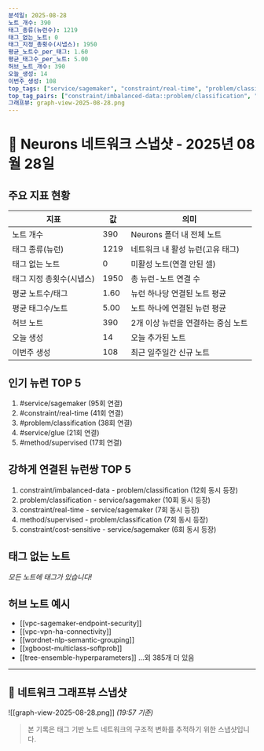 ```yaml
---
분석일: 2025-08-28
노트_개수: 390
태그_종류(뉴런수): 1219
태그_없는_노트: 0
태그_지정_총횟수(시냅스): 1950
평균_노트수_per_태그: 1.60
평균_태그수_per_노트: 5.00
허브_노트_개수: 390
오늘_생성: 14
이번주_생성: 108
top_tags: ["service/sagemaker", "constraint/real-time", "problem/classification", "service/glue", "method/supervised"]
top_tag_pairs: ["constraint/imbalanced-data::problem/classification", "problem/classification::service/sagemaker", "constraint/real-time::service/sagemaker", "method/supervised::problem/classification", "constraint/cost-sensitive::service/sagemaker"]
그래프뷰: graph-view-2025-08-28.png
---
```

# 🧠 Neurons 네트워크 스냅샷 - 2025년 08월 28일


## 주요 지표 현황
| 지표 | 값 | 의미 |
|------|-----|------|
| 노트 개수 | 390 | Neurons 폴더 내 전체 노트 |
| 태그 종류(뉴런) | 1219 | 네트워크 내 활성 뉴런(고유 태그) |
| 태그 없는 노트 | 0 | 미활성 노트(연결 안된 셀) |
| 태그 지정 총횟수(시냅스) | 1950 | 총 뉴런-노트 연결 수 |
| 평균 노트수/태그 | 1.60 | 뉴런 하나당 연결된 노트 평균 |
| 평균 태그수/노트 | 5.00 | 노트 하나에 연결된 뉴런 평균 |
| 허브 노트 | 390 | 2개 이상 뉴런을 연결하는 중심 노트 |
| 오늘 생성 | 14 | 오늘 추가된 노트 |
| 이번주 생성 | 108 | 최근 일주일간 신규 노트 |

## 인기 뉴런 TOP 5
1. #service/sagemaker (95회 연결)
2. #constraint/real-time (41회 연결)
3. #problem/classification (38회 연결)
4. #service/glue (21회 연결)
5. #method/supervised (17회 연결)

## 강하게 연결된 뉴런쌍 TOP 5
1. constraint/imbalanced-data - problem/classification (12회 동시 등장)
2. problem/classification - service/sagemaker (10회 동시 등장)
3. constraint/real-time - service/sagemaker (7회 동시 등장)
4. method/supervised - problem/classification (7회 동시 등장)
5. constraint/cost-sensitive - service/sagemaker (6회 동시 등장)

## 태그 없는 노트
*모든 노트에 태그가 있습니다!*

## 허브 노트 예시
- [[vpc-sagemaker-endpoint-security]]
- [[vpc-vpn-ha-connectivity]]
- [[wordnet-nlp-semantic-grouping]]
- [[xgboost-multiclass-softprob]]
- [[tree-ensemble-hyperparameters]]
...외 385개 더 있음

---

## 📸 네트워크 그래프뷰 스냅샷
![[graph-view-2025-08-28.png]]
_(19:57 기준)_

> 본 기록은 태그 기반 노트 네트워크의 구조적 변화를 추적하기 위한 스냅샷입니다.  
